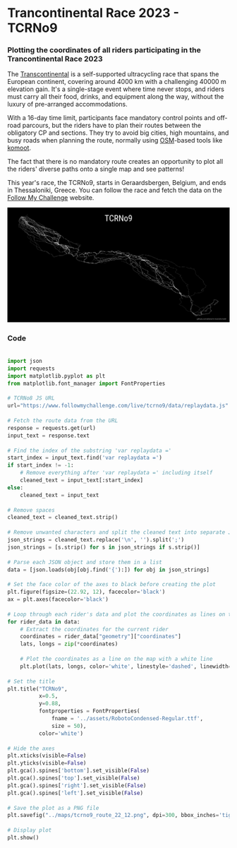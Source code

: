 # Trancontinental Race 2023 - TCRNo9

### Plotting the coordinates of all riders participating in the Trancontinental Race 2023

The [Transcontinental](https://www.transcontinental.cc) is a self-supported ultracycling race that spans the European continent, covering around 4000 km with a challenging 40000 m elevation gain. It's a single-stage event where time never stops, and riders must carry all their food, drinks, and equipment along the way, without the luxury of pre-arranged accommodations.

With a 16-day time limit, participants face mandatory control points and off-road parcours, but the riders have to plan their routes between the obligatory CP and sections. They try to avoid big cities, high mountains, and busy roads when planning the route, normally using [OSM](https://www.openstreetmap.org/#map=12/11.0733/106.3078)-based tools like [komoot](https://www.komoot.com).

The fact that there is no mandatory route creates an opportunity to plot all the riders' diverse paths onto a single map and see patterns!

This year's race, the TCRNo9, starts in Geraardsbergen, Belgium, and ends in Thessaloniki, Greece.
You can follow the race and fetch the data on the [Follow My Challenge](https://www2.followmychallenge.com/live/tcrno9/) website.

![png](maps/tcrno9_route_22_12.png)

### Code 

```python

import json
import requests
import matplotlib.pyplot as plt
from matplotlib.font_manager import FontProperties

# TCRNo8 JS URL 
url="https://www.followmychallenge.com/live/tcrno9/data/replaydata.js"

# Fetch the route data from the URL
response = requests.get(url)
input_text = response.text

# Find the index of the substring 'var replaydata ='
start_index = input_text.find('var replaydata =')
if start_index != -1:
    # Remove everything after 'var replaydata =' including itself
    cleaned_text = input_text[:start_index]
else:
    cleaned_text = input_text
    
# Remove spaces 
cleaned_text = cleaned_text.strip()

# Remove unwanted characters and split the cleaned text into separate JSON strings
json_strings = cleaned_text.replace('\n', '').split(';')
json_strings = [s.strip() for s in json_strings if s.strip()]

# Parse each JSON object and store them in a list
data = [json.loads(obj[obj.find('{'):]) for obj in json_strings]

# Set the face color of the axes to black before creating the plot
plt.figure(figsize=(22.92, 12), facecolor='black')
ax = plt.axes(facecolor='black')

# Loop through each rider's data and plot the coordinates as lines on the map
for rider_data in data:
    # Extract the coordinates for the current rider
    coordinates = rider_data["geometry"]["coordinates"]
    lats, longs = zip(*coordinates)

    # Plot the coordinates as a line on the map with a white line
    plt.plot(lats, longs, color='white', linestyle='dashed', linewidth=0.3)

# Set the title
plt.title("TCRNo9",
          x=0.5,
          y=0.88,
          fontproperties = FontProperties(
              fname = '../assets/RobotoCondensed-Regular.ttf',
              size = 50),
          color='white')

# Hide the axes
plt.xticks(visible=False)
plt.yticks(visible=False)
plt.gca().spines['bottom'].set_visible(False)
plt.gca().spines['top'].set_visible(False)
plt.gca().spines['right'].set_visible(False)
plt.gca().spines['left'].set_visible(False)

# Save the plot as a PNG file
plt.savefig("../maps/tcrno9_route_22_12.png", dpi=300, bbox_inches='tight')

# Display plot
plt.show()

```
